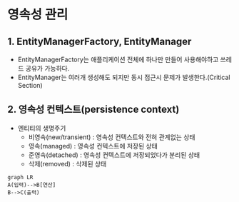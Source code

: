 영속성 관리
===============

## 1. EntityManagerFactory, EntityManager
* EntityManagerFactory는 애플리케이션 전체에 하나만 만들어 사용해야하고   쓰레드 공유가 가능하다.
* EntityManager는 여러개 생성해도 되지만 동시 접근시 문제가 발생한다.(Critical Section)

## 2. 영속성 컨텍스트(persistence context)
* 엔티티의 생명주기
  * 비영속(new/transient) : 영속성 컨텍스트와 전혀 관계없는 상태
  * 영속(managed) : 영속성 컨텍스트에 저장된 상태
  * 준영속(detached) : 영속성 컨텍스트에 저장되었다가 분리된 상태
  * 삭제(removed) : 삭제된 상태
```mermaid
graph LR
A(입력)-->B[연산]
B-->C(출력)
```